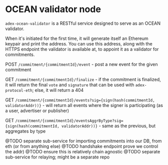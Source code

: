 # OCEAN validator node

`adex-ocean-validator` is a RESTful service designed to serve as an OCEAN validator.

When it's initiated for the first time, it will generate itself an Ethereum keypair and print the address. You can use this address, along with the HTTPS endpoint the validator is available at, to appoint it as a validator for commitments.

POST `/commitment/{commitmentId}/event` - post a new event for the given commitment

GET `/commitment/{commitmentId}/finalize` - if the commitment is finalized, it will return the final `vote` and `signature` that can be used with `adex-protocol-eth`; else, it will return a 404

GET `/commitment/{commitmentId}/events?sig={sign(hash(commitmentId, validatorAddr))}` - will return all events where the signer is participating (as a user, advertiser or publisher)

GET `/commitment/{commitmentId}/eventsAggrByType?sig={sign(hash(commitmentId, validatorAddr))}` - same as the previous, but aggregates by type

@TODO separate sub-service for importing commitments into our DB, from eth (or from anything else)
@TODO handshake endpoint prove we control the addr)
@TODO ensure this is relatively chain agnostic
@TODO separate sub-service for relaying; might be a separate repo
